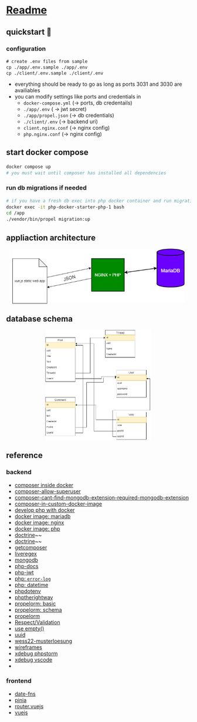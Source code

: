 # [Readme](https://inf-git.fh-rosenheim.de/sINFalseme/php-docker-starter/-/commits/main)

## quickstart 🚀

### configuration

```
# create .env files from sample
cp ./app/.env.sample ./app/.env
cp ./client/.env.sample ./client/.env
```

- everything should be ready to go as long as ports 3031 and 3030 are availiables
- you can modify settings like ports and credentials in
  - `docker-compose.yml` (&rarr; ports, db credentails)
  - `./app/.env` ( &rarr; jwt secret)
  - `./app/propel.json` (&rarr; db credentials)
  - `./client/.env` (&rarr; backend uri)
  - `client.nginx.conf` (&rarr; nginx config)
  - `php.nginx.conf` (&rarr; nginx config)

## start docker compose

```sh
docker compose up
# you must wait until composer has installed all dependencies
```

### run db migrations if needed

```sh
# if you have a fresh db exec into php docker container and run migrations
docker exec -it php-docker-starter-php-1 bash
cd /app
./vendor/bin/propel migration:up
```

## appliaction architecture

<div style="display: flex; flex-direction: row; justify-content: center;">
 <img src="./docs/arch-schema.drawio.png" height="150px" style="">
</div>

## database schema

<div style="display: flex; flex-direction: row; justify-content: center;">
 <img src="./docs/db-schema.drawio.png" height="300px" style="">
</div>

## reference

### backend

- [composer inside docker](https://stackoverflow.com/questions/51443557/how-to-install-php-composer-inside-a-docker-container)
- [composer-allow-superuser](https://getcomposer.org/doc/03-cli.md#composer-allow-superuser)
- [composer-cant-find-mongodb-extension-required-mongodb-extension](https://stackoverflow.com/questions/54566245/composer-cant-find-mongodb-extension-required-mongodb-extension)
- [composer-in-custom-docker-image](https://dev.to/jonesrussell/install-composer-in-custom-docker-image-3f71)
- [develop php with docker](https://www.sitepoint.com/docker-php-development-environment/)
- [docker image: mariadb](https://hub.docker.com/_/mariadb)
- [docker image: nginx](https://hub.docker.com/_/nginx)
- [docker image: php](https://hub.docker.com/_/php/?tab=tags)
- [doctrine](https://github.com/doctrine/orm)~~
- [doctrine](https://www.doctrine-project.org/projects/orm.html)~~
- [getcomposer](https://getcomposer.org/download/)
- [liveregex](https://www.phpliveregex.com/)
- [mongodb](https://www.mongodb.com/docs/php-library/current/tutorial/install-php-library/)
- [php-docs](https://www.php.net/manual/en/control-structures.foreach.php)
- [php-jwt](https://github.com/firebase/php-jwt)
- [php: `error-log`](https://www.php.net/manual/en/function.error-log.php)
- [php: datetime](https://www.php.net/manual/en/datetime.gettimestamp.php)
- [phpdotenv](https://github.com/vlucas/phpdotenv)
- [phptherightway](https://phptherightway.com/)
- [propelorm: basic](http://propelorm.org/documentation/03-basic-crud.html)
- [propelorm: schema](http://propelorm.org/documentation/reference/schema.html)
- [propelorm](http://propelorm.org/)
- [Respect/Validation](https://github.com/Respect/Validation)
- [use empty()](https://nehalist.io/better-array-parameter-handling-in-php/)
- [uuid](https://github.com/ramsey/uuid)
- [wess22-musterloesung](https://inf-git.fh-rosenheim.de/b.wick/wess22-musterloesung)
- [wireframes](https://www.figma.com/file/rJgqXhmzwbCIQe8fPSpuv1/we-not-reddit?node-id=0%3A1)
- [xdebug phpstorm](https://www.jetbrains.com/help/phpstorm/configuring-xdebug.html#configuring-xdebug-vagrant)
- [xdebug vscode](https://dev.to/jackmiras/xdebug-in-vscode-with-docker-379l)
- []()

### frontend

- [date-fns](https://date-fns.org/)
- [pinia](https://pinia.vuejs.org/getting-started.html#installation)
- [router.vuejs](https://router.vuejs.org/installation.html)
- [vuejs](https://vuejs.org/api/)